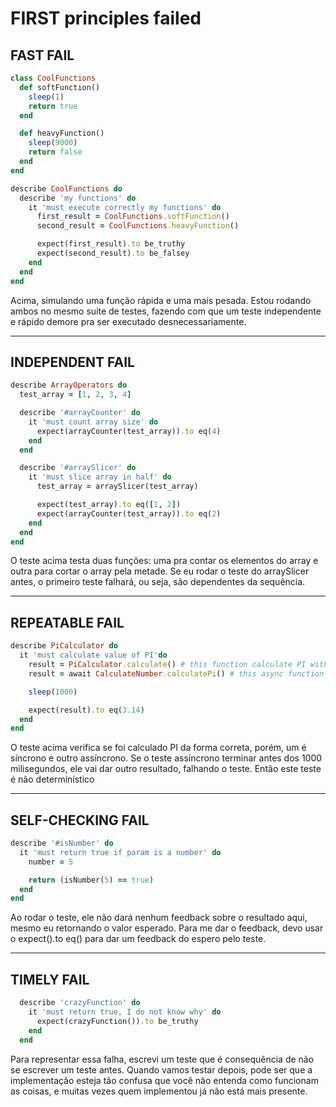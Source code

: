 # FIRST principles failed

## FAST FAIL

```ruby
class CoolFunctions
  def softFunction()
    sleep(1)
    return true
  end

  def heavyFunction()
    sleep(9000)
    return false
  end
end
```

```ruby
describe CoolFunctions do
  describe 'my functions' do
    it 'must execute correctly my functions' do
      first_result = CoolFunctions.softFunction()
      second_result = CoolFunctions.heavyFunction()

      expect(first_result).to be_truthy
      expect(second_result).to be_falsey
    end
  end
end
```

Acima, simulando uma função rápida e uma mais pesada.
Estou rodando ambos no mesmo suite de testes, fazendo com que um teste independente e rápido demore pra ser executado desnecessariamente.

- - - - - - - - - - - - - - - -

## INDEPENDENT FAIL

```ruby
describe ArrayOperators do
  test_array = [1, 2, 3, 4]

  describe '#arrayCounter' do
    it 'must count array size' do
      expect(arrayCounter(test_array)).to eq(4)
    end
  end

  describe '#arraySlicer' do
    it 'must slice array in half' do
      test_array = arraySlicer(test_array)

      expect(test_array).to eq([1, 2])
      expect(arrayCounter(test_array)).to eq(2)
    end
  end
end
```

O teste acima testa duas funções: uma pra contar os elementos do array e outra para cortar o array pela metade.
Se eu rodar o teste do arraySlicer antes, o primeiro teste falhará, ou seja, são dependentes da sequência.

- - - - - - - - - - - - - - - -

## REPEATABLE FAIL

```ruby
describe PiCalculator do
  it 'must calculate value of PI'do
    result = PiCalculator.calculate() # this function calculate PI with 2 decimal places
    result = await CalculateNumber.calculatePi() # this async function calculate PI with 5 decimal places

    sleep(1000)

    expect(result).to eq(3.14)
  end
end
```

O teste acima verifica se foi calculado PI da forma correta, porém, um é síncrono e outro assíncrono. Se o teste assíncrono terminar antes dos 1000 milisegundos, ele vai dar outro resultado, falhando o teste.
Então este teste é não determinístico

- - - - - - - - - - - - - - - -

## SELF-CHECKING FAIL

```ruby
describe '#isNumber' do
  it 'must return true if param is a number' do
    number = 5

    return (isNumber(5) == true)
  end
end
```

Ao rodar o teste, ele não dará nenhum feedback sobre o resultado aqui, mesmo eu retornando o valor esperado.
Para me dar o feedback, devo usar o expect().to eq() para dar um feedback do espero pelo teste.

- - - - - - - - - - - - - - - -

## TIMELY FAIL

```ruby
  describe 'crazyFunction' do
    it 'must return true, I do not know why' do
      expect(crazyFunction()).to be_truthy
    end
  end
```

Para representar essa falha, escrevi um teste que é consequência de não se escrever um teste antes.
Quando vamos testar depois, pode ser que a implementação esteja tão confusa que você não entenda como funcionam as coisas, e muitas vezes quem implementou já não está mais presente.
